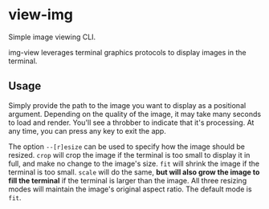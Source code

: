 # view-img

Simple image viewing CLI.

img-view leverages terminal graphics protocols to display images in the terminal.

## Usage

Simply provide the path to the image you want to display as a positional argument. Depending on the quality of the image, it may take many seconds to load and render. You'll see a throbber to indicate that it's processing. At any time, you can press any key to exit the app.

The option `--[r]esize` can be used to specify how the image should be resized. `crop` will crop the image if the terminal is too small to display it in full, and make no change to the image's size. `fit` will shrink the image if the terminal is too small. `scale` will do the same, **but will also grow the image to fill the terminal** if the terminal is larger than the image. All three resizing modes will maintain the image's original aspect ratio. The default mode is `fit`.
